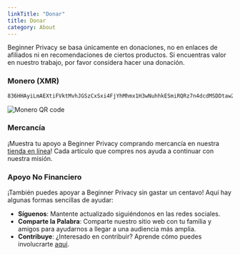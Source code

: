 ```yaml
---
linkTitle: "Donar"
title: Donar
category: About
---
```

Beginner Privacy se basa únicamente en donaciones, no en enlaces de afiliados ni en recomendaciones de ciertos productos. Si encuentras valor en nuestro trabajo, por favor considera hacer una donación.

### Monero (XMR)
```bash
836HHAyiLmAEXtiFVktMvhJGSzCxSxi4FjYhMhmx1H3wNuhhkESmiRQRz7n4dcdMSDDtaw23ty9qdYzHf6ycfzpzLdx6Lxq
```
![Monero QR code](../../../images/xmr-qr.webp)

### Mercancía
¡Muestra tu apoyo a Beginner Privacy comprando mercancía en nuestra [tienda en línea](https://shop.beginnerprivacy.com)! Cada artículo que compres nos ayuda a continuar con nuestra misión.

### Apoyo No Financiero
¡También puedes apoyar a Beginner Privacy sin gastar un centavo! Aquí hay algunas formas sencillas de ayudar:
- **Síguenos**: Mantente actualizado siguiéndonos en las redes sociales.
- **Comparte la Palabra**: Comparte nuestro sitio web con tu familia y amigos para ayudarnos a llegar a una audiencia más amplia.
- **Contribuye**: ¿Interesado en contribuir? Aprende cómo puedes involucrarte [aquí](../about-contributing).